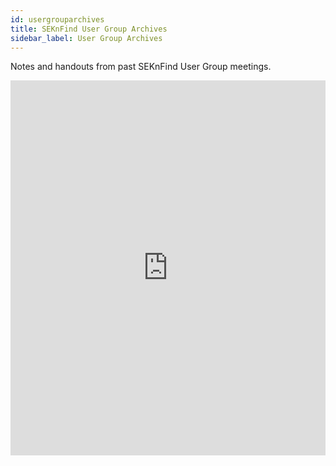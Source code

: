 ```yaml
---
id: usergrouparchives
title: SEKnFind User Group Archives
sidebar_label: User Group Archives
---
```

Notes and handouts from past SEKnFind User Group meetings.

<iframe src="https://drive.google.com/embeddedfolderview?id=1PSZ2P7E3aAISitfb-ylrCjZLKBR4CDc_" style="width:100%; height:600px; border:0;"></iframe>